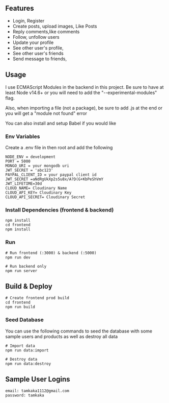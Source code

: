 ## Features

- Login, Register
- Create posts, upload images, Like Posts
- Reply comments,like comments
- Follow, unfollow users
- Update your profile
- See other user's profile,
- See other user's friends
- Send message to friends,

## Usage

I use ECMAScript Modules in the backend in this project. Be sure to have at least Node v14.6+ or you will need to add the "--experimental-modules" flag.

Also, when importing a file (not a package), be sure to add .js at the end or you will get a "module not found" error

You can also install and setup Babel if you would like

### Env Variables

Create a .env file in then root and add the following

```
NODE_ENV = development
PORT = 5000
MONGO_URI = your mongodb uri
JWT_SECRET = 'abc123'
PAYPAL_CLIENT_ID = your paypal client id
JWT_SECRET =aNdRgUkXp2s5u8x/A?D(G+KbPeShVmY
JWT_LIFETIME=30d
CLOUD_NAME= Cloudinary Name
CLOUD_API_KEY= Cloudinary Key
CLOUD_API_SECRET= Cloudinary Secret
```

### Install Dependencies (frontend & backend)

```
npm install
cd frontend
npm install
```

### Run

```
# Run frontend (:3000) & backend (:5000)
npm run dev

# Run backend only
npm run server
```

## Build & Deploy

```
# Create frontend prod build
cd frontend
npm run build
```

### Seed Database

You can use the following commands to seed the database with some sample users and products as well as destroy all data

```
# Import data
npm run data:import

# Destroy data
npm run data:destroy
```

## Sample User Logins

```
email: tamkaka1112@gmail.com
password: tamkaka

```
